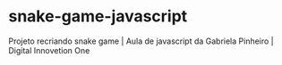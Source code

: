# snake-game-javascript
Projeto recriando snake game | Aula de javascript  da Gabriela Pinheiro | Digital Innovetion One
